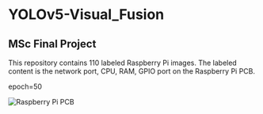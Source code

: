 # YOLOv5-Visual_Fusion
## MSc Final Project

This repository contains 110 labeled Raspberry Pi images. The labeled content is the network port, CPU, RAM, GPIO port on the Raspberry Pi PCB.

epoch=50

![Raspberry Pi PCB](https://github.com/RedAmancy918/repository/YOLOv5-Visual_Fusion/images/val_batch0_pred.jpg)
